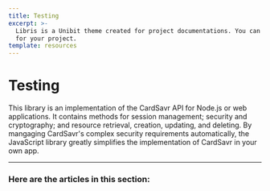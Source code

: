 ```yaml
---
title: Testing
excerpt: >-
  Libris is a Unibit theme created for project documentations. You can use it
  for your project.
template: resources
---
```


# Testing

This library is an implementation of the CardSavr API for Node.js or web applications. It contains methods for session management; security and cryptography; and resource retrieval, creation, updating, and deleting. By mangaging CardSavr's complex security requirements automatically, the JavaScript library greatly simplifies the implementation of CardSavr in your own app.

***

### Here are the articles in this section:
